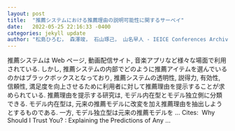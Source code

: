 ```yaml
---
layout: post
title:  "推薦システムにおける推薦理由の説明可能性に関するサーベイ"
date:   2022-05-25 22:16:33 -0400
categories: jekyll update
author: "松島ひろむ， 森澤竣， 石山琢己， 山名早人 - IEICE Conferences Archives, 2021"
---
```

推薦システムは Web ページ, 動画配信サイト, 音楽アプリなど様々な場面で利用されている. しかし, 推薦システムの内部でどのように推薦アイテムを選んでいるのかはブラックボックスとなっており, 推薦システムの透明性, 説得力, 有効性, 信頼性, 満足度を向上させるために利用者に対して推薦理由を提示することが求められている. 推薦理由を提示する研究は, モデル内在型とモデル独立側に分類できる. モデル内在型は, 元来の推薦モデルに改変を加え推薦理由を抽出しようとするものである. 一方, モデル独立型は元来の推薦モデルを … Cites: ‪  Why Should I Trust You? : Explaining the Predictions of Any …‬